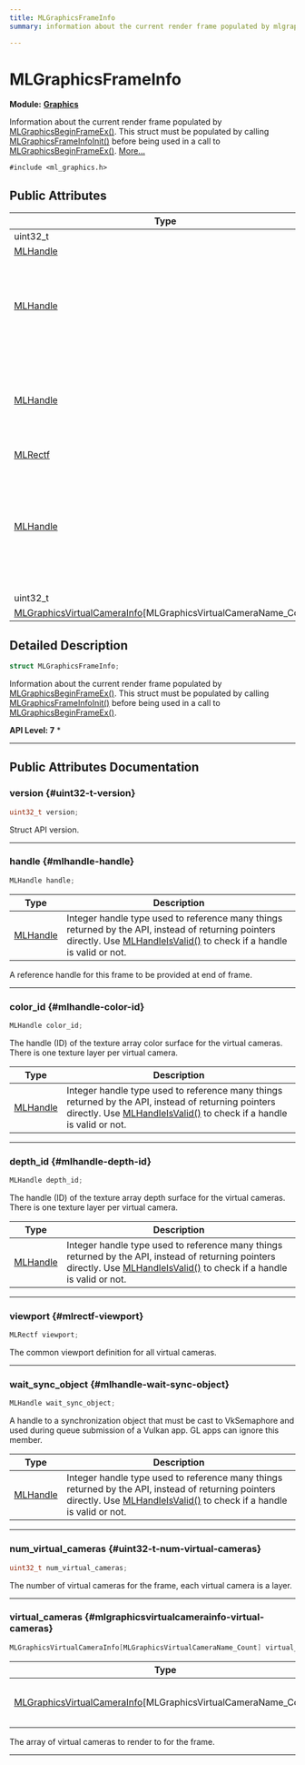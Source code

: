 ```yaml
---
title: MLGraphicsFrameInfo
summary: information about the current render frame populated by mlgraphicsbeginframeex. this struct must be populated by calling mlgraphicsframeinfoinit before being used in a call to mlgraphicsbeginframeex. 

---
```


# MLGraphicsFrameInfo

**Module:** **[Graphics](/api-ref/api/Modules/group___graphics/group___graphics.md)**



Information about the current render frame populated by [MLGraphicsBeginFrameEx()](/api-ref/api/Modules/group___graphics/group___graphics.md#mlresult-mlgraphicsbeginframeex). This struct must be populated by calling [MLGraphicsFrameInfoInit()](/api-ref/api/Modules/group___graphics/group___graphics.md#void-mlgraphicsframeinfoinit) before being used in a call to [MLGraphicsBeginFrameEx()](/api-ref/api/Modules/group___graphics/group___graphics.md#mlresult-mlgraphicsbeginframeex).  [More...](#detailed-description)


`#include <ml_graphics.h>`

## Public Attributes

| Type           | Name           |
| -------------- | -------------- |
| uint32_t | **[version](/api-ref/api/Modules/group___graphics/struct_m_l_graphics_frame_info.md#uint32-t-version)**  |
| [MLHandle](/api-ref/api/Modules/group___platform/group___platform.md#uint64-t-mlhandle) | **[handle](/api-ref/api/Modules/group___graphics/struct_m_l_graphics_frame_info.md#mlhandle-handle)**  |
| [MLHandle](/api-ref/api/Modules/group___platform/group___platform.md#uint64-t-mlhandle) | **[color_id](/api-ref/api/Modules/group___graphics/struct_m_l_graphics_frame_info.md#mlhandle-color-id)** <br></br>The handle (ID) of the texture array color surface for the virtual cameras. There is one texture layer per virtual camera.  |
| [MLHandle](/api-ref/api/Modules/group___platform/group___platform.md#uint64-t-mlhandle) | **[depth_id](/api-ref/api/Modules/group___graphics/struct_m_l_graphics_frame_info.md#mlhandle-depth-id)** <br></br>The handle (ID) of the texture array depth surface for the virtual cameras. There is one texture layer per virtual camera.  |
| [MLRectf](/api-ref/api/Modules/group___common/struct_m_l_rectf.md) | **[viewport](/api-ref/api/Modules/group___graphics/struct_m_l_graphics_frame_info.md#mlrectf-viewport)**  |
| [MLHandle](/api-ref/api/Modules/group___platform/group___platform.md#uint64-t-mlhandle) | **[wait_sync_object](/api-ref/api/Modules/group___graphics/struct_m_l_graphics_frame_info.md#mlhandle-wait-sync-object)** <br></br>A handle to a synchronization object that must be cast to VkSemaphore and used during queue submission of a Vulkan app. GL apps can ignore this member.  |
| uint32_t | **[num_virtual_cameras](/api-ref/api/Modules/group___graphics/struct_m_l_graphics_frame_info.md#uint32-t-num-virtual-cameras)**  |
| [MLGraphicsVirtualCameraInfo](/api-ref/api/Modules/group___graphics/struct_m_l_graphics_virtual_camera_info.md)[MLGraphicsVirtualCameraName_Count] | **[virtual_cameras](/api-ref/api/Modules/group___graphics/struct_m_l_graphics_frame_info.md#mlgraphicsvirtualcamerainfo-virtual-cameras)**  |

## Detailed Description

```cpp
struct MLGraphicsFrameInfo;
```

Information about the current render frame populated by [MLGraphicsBeginFrameEx()](/api-ref/api/Modules/group___graphics/group___graphics.md#mlresult-mlgraphicsbeginframeex). This struct must be populated by calling [MLGraphicsFrameInfoInit()](/api-ref/api/Modules/group___graphics/group___graphics.md#void-mlgraphicsframeinfoinit) before being used in a call to [MLGraphicsBeginFrameEx()](/api-ref/api/Modules/group___graphics/group___graphics.md#mlresult-mlgraphicsbeginframeex). 




**API Level:
 7**
  * 




-----------
## Public Attributes Documentation

### version {#uint32-t-version}

```cpp
uint32_t version;
```


Struct API version. 





-----------

### handle {#mlhandle-handle}

```cpp
MLHandle handle;
```



| Type | Description |
|--|--|
| [MLHandle](/api-ref/api/Modules/group___platform/group___platform.md#uint64-t-mlhandle) | Integer handle type used to reference many things returned by the API, instead of returning pointers directly. Use [MLHandleIsValid()](/api-ref/api/Modules/group___platform/group___platform.md#bool-mlhandleisvalid) to check if a handle is valid or not.  |


A reference handle for this frame to be provided at end of frame. 





-----------

### color_id {#mlhandle-color-id}

```cpp
MLHandle color_id;
```

The handle (ID) of the texture array color surface for the virtual cameras. There is one texture layer per virtual camera. 


| Type | Description |
|--|--|
| [MLHandle](/api-ref/api/Modules/group___platform/group___platform.md#uint64-t-mlhandle) | Integer handle type used to reference many things returned by the API, instead of returning pointers directly. Use [MLHandleIsValid()](/api-ref/api/Modules/group___platform/group___platform.md#bool-mlhandleisvalid) to check if a handle is valid or not.  |






-----------

### depth_id {#mlhandle-depth-id}

```cpp
MLHandle depth_id;
```

The handle (ID) of the texture array depth surface for the virtual cameras. There is one texture layer per virtual camera. 


| Type | Description |
|--|--|
| [MLHandle](/api-ref/api/Modules/group___platform/group___platform.md#uint64-t-mlhandle) | Integer handle type used to reference many things returned by the API, instead of returning pointers directly. Use [MLHandleIsValid()](/api-ref/api/Modules/group___platform/group___platform.md#bool-mlhandleisvalid) to check if a handle is valid or not.  |






-----------

### viewport {#mlrectf-viewport}

```cpp
MLRectf viewport;
```


The common viewport definition for all virtual cameras. 





-----------

### wait_sync_object {#mlhandle-wait-sync-object}

```cpp
MLHandle wait_sync_object;
```

A handle to a synchronization object that must be cast to VkSemaphore and used during queue submission of a Vulkan app. GL apps can ignore this member. 


| Type | Description |
|--|--|
| [MLHandle](/api-ref/api/Modules/group___platform/group___platform.md#uint64-t-mlhandle) | Integer handle type used to reference many things returned by the API, instead of returning pointers directly. Use [MLHandleIsValid()](/api-ref/api/Modules/group___platform/group___platform.md#bool-mlhandleisvalid) to check if a handle is valid or not.  |






-----------

### num_virtual_cameras {#uint32-t-num-virtual-cameras}

```cpp
uint32_t num_virtual_cameras;
```


The number of virtual cameras for the frame, each virtual camera is a layer. 





-----------

### virtual_cameras {#mlgraphicsvirtualcamerainfo-virtual-cameras}

```cpp
MLGraphicsVirtualCameraInfo[MLGraphicsVirtualCameraName_Count] virtual_cameras;
```



| Type | Description |
|--|--|
| [MLGraphicsVirtualCameraInfo](/api-ref/api/Modules/group___graphics/struct_m_l_graphics_virtual_camera_info.md)[MLGraphicsVirtualCameraName_Count] | The per virtual camera information as defined in #MLGraphicsVirtualCameraInfoArray. [MLGraphicsVirtualCameraName_Count] |


The array of virtual cameras to render to for the frame. 





-----------

